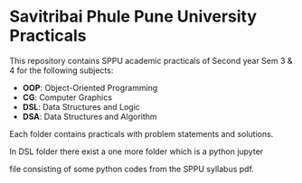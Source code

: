 # Savitribai Phule Pune University Practicals

This repository contains SPPU academic practicals of Second year Sem 3 & 4 for the following subjects:
- **OOP**: Object-Oriented Programming
- **CG**: Computer Graphics
- **DSL**: Data Structures and Logic
- **DSA**: Data Structures and Algorithm

Each folder contains practicals with problem statements and solutions.

In DSL folder there exist a one more folder which is a python jupyter 

file consisting of some python codes from the SPPU syllabus pdf.
 
